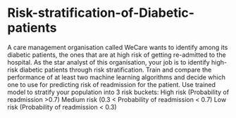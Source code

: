 # Risk-stratification-of-Diabetic-patients
A care management organisation called WeCare wants to identify among its diabetic patients, the ones that are at high risk of getting re-admitted to the hospital.
As the star analyst of this organisation, your job is to identify high-risk diabetic patients through risk stratification.
Train and compare the performance of at least two machine learning algorithms and decide which one to use for predicting risk of readmission for the patient. 
Use trained model to stratify your population into 3 risk buckets:
High risk (Probability of readmission >0.7)
Medium risk (0.3 < Probability of readmission < 0.7)
Low risk (Probability of readmission < 0.3)
